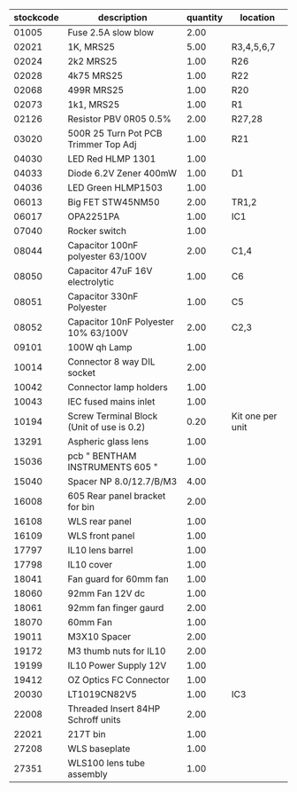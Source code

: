 |stockcode|description|quantity|location|
|---------|-----------|--------|--------|
|01005|Fuse 2.5A slow blow|2.00||
|02021|1K, MRS25|5.00|R3,4,5,6,7|
|02024|2k2 MRS25|1.00|R26|
|02028|4k75 MRS25|1.00|R22|
|02068|499R MRS25|1.00|R20|
|02073|1k1, MRS25|1.00|R1|
|02126|Resistor   PBV  0R05   0.5%|2.00|R27,28|
|03020|500R 25 Turn Pot PCB Trimmer Top Adj|1.00|R21|
|04030|LED Red HLMP 1301|1.00||
|04033|Diode 6.2V Zener 400mW|1.00|D1|
|04036|LED Green HLMP1503|1.00||
|06013|Big FET  STW45NM50|2.00|TR1,2|
|06017|OPA2251PA|1.00|IC1|
|07040|Rocker switch|1.00||
|08044|Capacitor 100nF polyester 63/100V|2.00|C1,4|
|08050|Capacitor 47uF 16V electrolytic|1.00|C6|
|08051|Capacitor 330nF Polyester|1.00|C5|
|08052|Capacitor 10nF Polyester 10% 63/100V|2.00|C2,3|
|09101|100W qh Lamp|1.00||
|10014|Connector 8 way DIL socket|2.00||
|10042|Connector lamp holders|1.00||
|10043|IEC fused mains inlet|1.00||
|10194|Screw Terminal Block (Unit of use is 0.2)|0.20|Kit one per unit|
|13291|Aspheric glass lens|1.00||
|15036|pcb  " BENTHAM INSTRUMENTS 605 "|1.00||
|15040|Spacer NP 8.0/12.7/B/M3|4.00||
|16008|605 Rear panel bracket for bin|2.00||
|16108|WLS rear panel|1.00||
|16109|WLS front panel|1.00||
|17797|IL10 lens barrel|1.00||
|17798|IL10 cover|1.00||
|18041|Fan guard for 60mm fan|1.00||
|18060|92mm Fan 12V dc|1.00||
|18061|92mm fan finger gaurd|2.00||
|18070|60mm Fan|1.00||
|19011|M3X10 Spacer|2.00||
|19172|M3 thumb nuts for IL10|2.00||
|19199|IL10 Power Supply 12V|1.00||
|19412|OZ Optics FC Connector|1.00||
|20030|LT1019CN82V5|1.00|IC3|
|22008|Threaded Insert 84HP Schroff units|2.00||
|22021|217T bin|1.00||
|27208|WLS baseplate|1.00||
|27351|WLS100 lens tube assembly|1.00||
